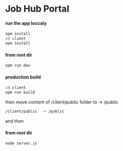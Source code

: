 # Job Hub Portal




#### run the app loccaly 

```sh
npm install
cd client
npm install
```

#### from root dir
```sh
npm run dev
```


#### production build

```sh
cd client
npm run build
```

then move content of /client/public folder to -> /public


```sh
/client/public  -> /public
```

and then

#### from root dir
```sh
node server.js
```
